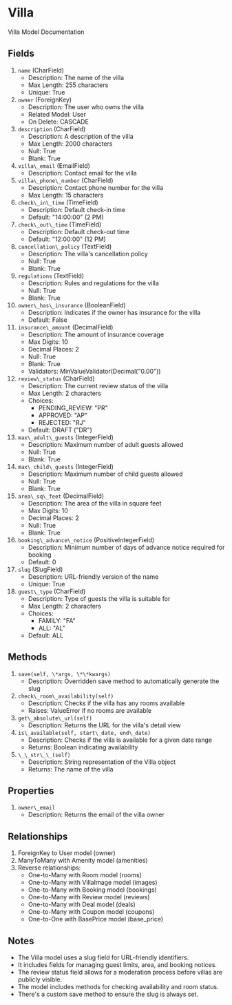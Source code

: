 # Villa   
Villa Model Documentation   
## Fields   
1. `name` (CharField)   
    - Description: The name of the villa   
    - Max Length: 255 characters   
    - Unique: True   
2. `owner` (ForeignKey)   
    - Description: The user who owns the villa   
    - Related Model: User   
    - On Delete: CASCADE   
3. `description` (CharField)   
    - Description: A description of the villa   
    - Max Length: 2000 characters   
    - Null: True   
    - Blank: True   
4. `villa\_email` (EmailField)   
    - Description: Contact email for the villa   
5. `villa\_phone\_number` (CharField)   
    - Description: Contact phone number for the villa   
    - Max Length: 15 characters   
6. `check\_in\_time` (TimeField)   
    - Description: Default check-in time   
    - Default: "14:00:00" (2 PM)   
7. `check\_out\_time` (TimeField)   
    - Description: Default check-out time   
    - Default: "12:00:00" (12 PM)   
8. `cancellation\_policy` (TextField)   
    - Description: The villa's cancellation policy   
    - Null: True   
    - Blank: True   
9. `regulations` (TextField)   
    - Description: Rules and regulations for the villa   
    - Null: True   
    - Blank: True   
10. `owner\_has\_insurance` (BooleanField)   
    - Description: Indicates if the owner has insurance for the villa   
    - Default: False   
11. `insurance\_amount` (DecimalField)   
    - Description: The amount of insurance coverage   
    - Max Digits: 10   
    - Decimal Places: 2   
    - Null: True   
    - Blank: True   
    - Validators: MinValueValidator(Decimal("0.00"))   
12. `review\_status` (CharField)   
    - Description: The current review status of the villa   
    - Max Length: 2 characters   
    - Choices:   
        - PENDING\_REVIEW: "PR"   
        - APPROVED: "AP"   
        - REJECTED: "RJ"   
    - Default: DRAFT ("DR")   
13. `max\_adult\_guests` (IntegerField)   
    - Description: Maximum number of adult guests allowed   
    - Null: True   
    - Blank: True   
14. `max\_child\_guests` (IntegerField)   
    - Description: Maximum number of child guests allowed   
    - Null: True   
    - Blank: True   
15. `area\_sq\_feet` (DecimalField)   
    - Description: The area of the villa in square feet   
    - Max Digits: 10   
    - Decimal Places: 2   
    - Null: True   
    - Blank: True   
16. `booking\_advance\_notice` (PositiveIntegerField)   
    - Description: Minimum number of days of advance notice required for booking   
    - Default: 0   
17. `slug` (SlugField)   
    - Description: URL-friendly version of the name   
    - Unique: True   
18. `guest\_type` (CharField)   
    - Description: Type of guests the villa is suitable for   
    - Max Length: 2 characters   
    - Choices:   
        - FAMILY: "FA"   
        - ALL: "AL"   
    - Default: ALL   
   
## Methods   
1. `save(self, \*args, \*\*kwargs)`   
    - Description: Overridden save method to automatically generate the slug   
2. `check\_room\_availability(self)`   
    - Description: Checks if the villa has any rooms available   
    - Raises: ValueError if no rooms are available   
3. `get\_absolute\_url(self)`   
    - Description: Returns the URL for the villa's detail view   
4. `is\_available(self, start\_date, end\_date)`   
    - Description: Checks if the villa is available for a given date range   
    - Returns: Boolean indicating availability   
5. `\_\_str\_\_(self)`   
    - Description: String representation of the Villa object   
    - Returns: The name of the villa   
   
## Properties   
1. `owner\_email`   
    - Description: Returns the email of the villa owner   
   
## Relationships   
1. ForeignKey to User model (owner)   
2. ManyToMany with Amenity model (amenities)   
3. Reverse relationships:   
    - One-to-Many with Room model (rooms)   
    - One-to-Many with VillaImage model (images)   
    - One-to-Many with Booking model (bookings)   
    - One-to-Many with Review model (reviews)   
    - One-to-Many with Deal model (deals)   
    - One-to-Many with Coupon model (coupons)   
    - One-to-One with BasePrice model (base\_price)   
   
## Notes   
- The Villa model uses a slug field for URL-friendly identifiers.   
- It includes fields for managing guest limits, area, and booking notices.   
- The review status field allows for a moderation process before villas are publicly visible.   
- The model includes methods for checking availability and room status.   
- There's a custom save method to ensure the slug is always set.   
